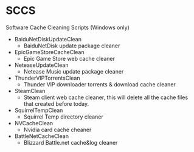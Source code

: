 # SCCS
 Software Cache Cleaning Scripts (Windows only)

- BaiduNetDiskUpdateClean 
    - BaiduNetDisk update package cleaner
- EpicGameStoreCacheClean
    - Epic Game Store web cache cleaner
- NeteaseUpdateClean
    - Netease Music update package cleaner
- ThunderVIPTorrentsClean
    - Thunder VIP downloader torrents & download cache cleaner
- SteamClean
    - Steam client web cache cleaner, this will delete all the cache files that created before today.
- SquirrelTempClean
    - Squirrel Temp directory cleaner
- NVCacheClean
    - Nvidia card cache cheaner
- BattleNetCacheClean
    - Blizzard Battle.net cache&log cleaner